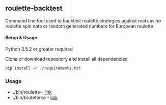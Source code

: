 roulette-backtest
-----------------

Command line tool used to backtest roulette strategies against
real casino roulette spin data or random generated numbers for European roulette

#### Setup & Usage

Python 3.5.2 or greater required

Clone or download repository and install all dependencies
```
pip install -r ./requirements.txt 
```

### Usage

- ./bin/roulette - [link](./docs/roulette.md)
- ./bin/bruteforce - [link](./docs/bruteforce.md)

